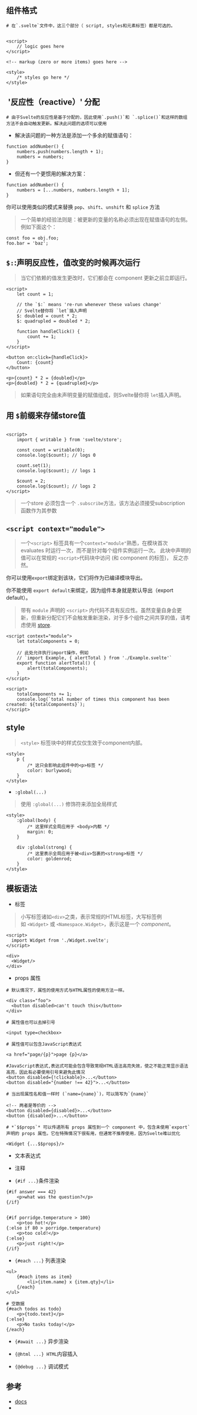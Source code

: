 
## 组件格式

```
# 在`.svelte`文件中，这三个部分（ script, styles和元素标签）都是可选的。


<script>
	// logic goes here
</script>

<!-- markup (zero or more items) goes here -->

<style>
	/* styles go here */
</style>

```

##  '反应性（reactive）' 分配
```
# 由于Svelte的反应性是基于分配的，因此使用`.push()`和 `.splice()`和这样的数组方法不会自动触发更新。解决此问题的选项可以使用
```

- 解决该问题的一种方法是添加一个多余的赋值语句：

```
function addNumber() {
	numbers.push(numbers.length + 1);
	numbers = numbers;
}
```

- 但还有一个更惯用的解决方案：

```
function addNumber() {
	numbers = [...numbers, numbers.length + 1];
}
```

你可以使用类似的模式来替换 `pop`、`shift`、`unshift` 和 `splice` 方法

>一个简单的经验法则是：被更新的变量的名称必须出现在赋值语句的左侧。例如下面这个：

```
const foo = obj.foo;
foo.bar = 'baz';
```



## `$:`:声明反应性，值改变的时候再次运行
>当它们依赖的值发生更改时，它们都会在 component 更新之前立即运行。

```
<script>
    let count = 1;

    // the `$:` means 're-run whenever these values change'
    // Svelte替你将 `let`插入声明
    $: doubled = count * 2;
    $: quadrupled = doubled * 2;

    function handleClick() {
        count += 1;
    }
</script>

<button on:click={handleClick}>
    Count: {count}
</button>

<p>{count} * 2 = {doubled}</p>
<p>{doubled} * 2 = {quadrupled}</p>
```
>如果语句完全由未声明变量的赋值组成，则Svelte替你将 `let`插入声明。

## 用 `$`前缀来存储store值

```

<script>
	import { writable } from 'svelte/store';

	const count = writable(0);
	console.log($count); // logs 0

	count.set(1);
	console.log($count); // logs 1

	$count = 2;
	console.log($count); // logs 2
</script>

```
>一个store 必须包含一个 `.subscribe`方法，该方法必须接受subscription 函数作为其参数

## `<script context="module">`
>一个`<script>` 标签具有一个`context="module"`熟悉，在模块首次 evaluates 时运行一次，而不是针对每个组件实例运行一次。 此块中声明的值可以在常规的 `<script>`代码块中访问 (和 component 的标签)， 反之亦然。

你可以使用`export`绑定到该块，它们将作为已编译模块导出。

你不能使用 `export default`来绑定，因为组件本身就是默认导出（export default）。

> 带有 `module` 声明的 `<script>` 内代码不具有反应性。虽然变量自身会更新，但重新分配它们不会触发重新渲染，对于多个组件之间共享的值，请考虑使用 [store](https://svelte.dev/docs#svelte_store).

```
<script context="module">
	let totalComponents = 0;

	// 此处允许执行import操作，例如
	// `import Example, { alertTotal } from './Example.svelte'`
	export function alertTotal() {
		alert(totalComponents);
	}
</script>

<script>
	totalComponents += 1;
	console.log(`total number of times this component has been created: ${totalComponents}`);
</script>
```

## style
>`<style>` 标签块中的样式仅仅生效于component内部。

```
<style>
    p {
        /* 这只会影响此组件中的<p>标签 */
        color: burlywood;
    }
</style>
```
- `:global(...)`
>使用 `:global(...)` 修饰符来添加全局样式

```
<style>
	:global(body) {
		/* 这里样式全局应用于 <body>内都 */
		margin: 0;
	}

	div :global(strong) {
		/* 这里表示全局应用于被<div>包裹的<strong>标签 */
		color: goldenrod;
	}
</style>
```

## 模板语法

- 标签

>小写标签诸如`<div>`之类，表示常规的HTML标签，大写标签例如 `<Widget>` 或 `<Namespace.Widget>`，表示这是一个 *component*。

```
<script>
  import Widget from './Widget.svelte';
</script>

<div>
  <Widget/>
</div>
```

- props 属性

```
# 默认情况下，属性的使用方式与HTML属性的使用方法一样。

<div class="foo">
  <button disabled>can't touch this</button>
</div>

# 属性值也可以去掉引号

<input type=checkbox>

# 属性值可以包含JavaScript表达式

<a href="page/{p}">page {p}</a>

#JavaScript表达式,表达式可能会包含导致常规HTML语法高亮失效，使之不能正常显示语法高亮，因此有必要使用引号来避免此情况
<button disabled={!clickable}>...</button>
<button disabled="{number !== 42}">...</button>

# 当出现属性名和值一样时 (`name={name}`)，可以简写为`{name}`

<!-- 两者是等价的 -->
<button disabled={disabled}>...</button>
<button {disabled}>...</button>

# *`$$props`* 可以传递所有 props 属性到一个 component 中，包含未使用`export`声明的 props 属性。它在特殊情况下很有用，但通常不推荐使用，因为Svelte难以优化

<Widget {...$$props}/>

```
- 文本表达式

- 注释

- ` {#if ...} `条件渲染
```
{#if answer === 42}
	<p>what was the question?</p>
{/if}


{#if porridge.temperature > 100}
	<p>too hot!</p>
{:else if 80 > porridge.temperature}
	<p>too cold!</p>
{:else}
	<p>just right!</p>
{/if}
```

- `{#each ...}` 列表渲染

```
<ul>
	{#each items as item}
		<li>{item.name} x {item.qty}</li>
	{/each}
</ul>

# 空数据
{#each todos as todo}
	<p>{todo.text}</p>
{:else}
	<p>No tasks today!</p>
{/each}

```

- `{#await ...}` 异步渲染

- `{@html ...} HTML`内容插入

- `{@debug ...}` 调试模式


## 参考
- [docs](https://svelte.dev/docs)
- []()
